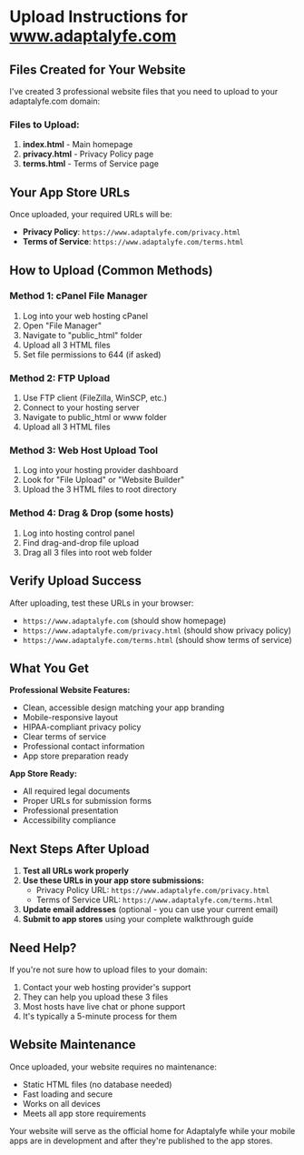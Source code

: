 # Upload Instructions for www.adaptalyfe.com

## Files Created for Your Website

I've created 3 professional website files that you need to upload to your adaptalyfe.com domain:

### Files to Upload:
1. **index.html** - Main homepage
2. **privacy.html** - Privacy Policy page  
3. **terms.html** - Terms of Service page

## Your App Store URLs

Once uploaded, your required URLs will be:
- **Privacy Policy**: `https://www.adaptalyfe.com/privacy.html`
- **Terms of Service**: `https://www.adaptalyfe.com/terms.html`

## How to Upload (Common Methods)

### Method 1: cPanel File Manager
1. Log into your web hosting cPanel
2. Open "File Manager"
3. Navigate to "public_html" folder
4. Upload all 3 HTML files
5. Set file permissions to 644 (if asked)

### Method 2: FTP Upload
1. Use FTP client (FileZilla, WinSCP, etc.)
2. Connect to your hosting server
3. Navigate to public_html or www folder
4. Upload all 3 HTML files

### Method 3: Web Host Upload Tool
1. Log into your hosting provider dashboard
2. Look for "File Upload" or "Website Builder"
3. Upload the 3 HTML files to root directory

### Method 4: Drag & Drop (some hosts)
1. Log into hosting control panel
2. Find drag-and-drop file upload
3. Drag all 3 files into root web folder

## Verify Upload Success

After uploading, test these URLs in your browser:
- `https://www.adaptalyfe.com` (should show homepage)
- `https://www.adaptalyfe.com/privacy.html` (should show privacy policy)
- `https://www.adaptalyfe.com/terms.html` (should show terms of service)

## What You Get

**Professional Website Features:**
- Clean, accessible design matching your app branding
- Mobile-responsive layout
- HIPAA-compliant privacy policy
- Clear terms of service
- Professional contact information
- App store preparation ready

**App Store Ready:**
- All required legal documents
- Proper URLs for submission forms
- Professional presentation
- Accessibility compliance

## Next Steps After Upload

1. **Test all URLs work properly**
2. **Use these URLs in your app store submissions:**
   - Privacy Policy URL: `https://www.adaptalyfe.com/privacy.html`
   - Terms of Service URL: `https://www.adaptalyfe.com/terms.html`
3. **Update email addresses** (optional - you can use your current email)
4. **Submit to app stores** using your complete walkthrough guide

## Need Help?

If you're not sure how to upload files to your domain:
1. Contact your web hosting provider's support
2. They can help you upload these 3 files
3. Most hosts have live chat or phone support
4. It's typically a 5-minute process for them

## Website Maintenance

Once uploaded, your website requires no maintenance:
- Static HTML files (no database needed)
- Fast loading and secure
- Works on all devices
- Meets all app store requirements

Your website will serve as the official home for Adaptalyfe while your mobile apps are in development and after they're published to the app stores.